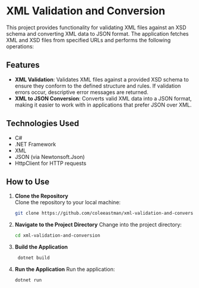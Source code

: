 # XML Validation and Conversion

This project provides functionality for validating XML files against an XSD schema and converting XML data to JSON format. The application fetches XML and XSD files from specified URLs and performs the following operations:

## Features

- **XML Validation**: Validates XML files against a provided XSD schema to ensure they conform to the defined structure and rules. If validation errors occur, descriptive error messages are returned.
- **XML to JSON Conversion**: Converts valid XML data into a JSON format, making it easier to work with in applications that prefer JSON over XML.

## Technologies Used

- C#
- .NET Framework
- XML
- JSON (via Newtonsoft.Json)
- HttpClient for HTTP requests

## How to Use

1. **Clone the Repository**  
   Clone the repository to your local machine:
   ```bash
   git clone https://github.com/coleeastman/xml-validation-and-conversion.git
2. **Navigate to the Project Directory**
   Change into the project directory:
    ```bash
    cd xml-validation-and-conversion

3. **Build the Application**
   ```bash
    dotnet build
   
4. **Run the Application**
   Run the application:
   ```bash
   dotnet run
